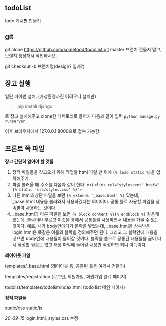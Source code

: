 ## todoList
todo 게시판 만들기

## git
git clone https://github.com/somefood/todoList.git
master 브랜치 건들지 말고, 브랜치 생성해서 작업하시오.

git checkout -b 브랜치명(design? 일케?)

## 장고 실행
일단 파이썬 설치. (가상환경까진 어려우니 설치만)
> pip install django

로 장고 설치해주고 clone한 디렉토리로 들어가 다음과 같이 입력 `python manage.py runserver`

이후 브라우저에서 127.0.0.1:8000으로 접속 가능함

## 프론트 쪽 파일
**장고 간단히 알아야 할 것들**

1. 정적 파일들을 갖고오기 위해 작업할 html 파일 맨 위에 `{% load static %}`을 입력해주기.
2. 파일 불러올 때 주소를 다음과 같이 한다. ex) `<link rel="stylesheet" href="{% static 'css/styles.css' %}">`
3. 다른 html최상단 파일을 보면 `{% extends '_base.html' %}` 있는데, _base.html 내용을 불러와서 사용하겠다는 의미이다. 공통 틀로 사용할 파일을 상속받아 사용하는 것이다.
4. _base.html과 다른 파일을 보면 `{% block content %}{% endblock %}` 같은게 있는데, 블락이라 부르고 이것을 통해서 공통틀을 사용하면서 내용을 가꿀 수 있는 것이다.
예로, 내가 body안에다가 블락을 넣었는데, _base.html을 상속받은 login.html은 똑같은 이름의 블락을 정의해주면 된다. 그리고 그 블락안에 내용을 넣으면 body안에 내용들이 들어갈 것이다.
블락을 씀으로 공통된 내용들을 굳이 다시 작성할 필요도 없고 해당 파일에 들어갈 내용만 작성하면 되니 이득이다.


**레이아웃 파일**

templates/_base.html (레이아웃 용, 공통된 틀은 여기서 건들기)

templates/registration (로그인, 회원가입, 회원가입 완료 페이지)

todolist/templates/todolist/index.html (todo list 메인 페이지)

**정적 파일들**

static/css
static/js



*20-09-15*
login.html, styles.css 수정